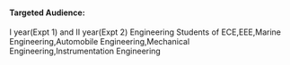 #### Targeted Audience:
  I year(Expt 1) and II year(Expt 2) Engineering Students of ECE,EEE,Marine Engineering,Automobile Engineering,Mechanical Engineering,Instrumentation Engineering
